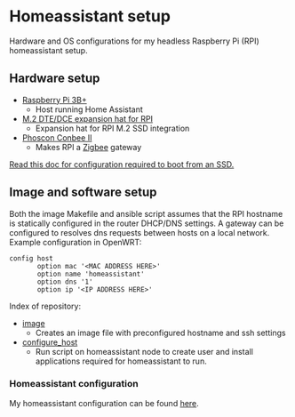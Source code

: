 # Homeassistant setup

Hardware and OS configurations for my headless Raspberry Pi (RPI) homeassistant setup. 

## Hardware setup

- [Raspberry Pi 3B+](https://www.raspberrypi.com/products/raspberry-pi-3-model-b-plus/)
  - Host running Home Assistant
- [M.2 DTE/DCE expansion hat for RPI](https://www.conrad.se/p/m2-dtedce-expansionskort-foer-raspberry-pi-1487097)
  - Expansion hat for RPI M.2 SSD integration
- [Phoscon Conbee II](https://phoscon.de/en/conbee2)
  - Makes RPI a [Zigbee](https://csa-iot.org/) gateway

[Read this doc for configuration required to boot from an SSD.](docs/RPI_USB_boot.md)

## Image and software setup

Both the image Makefile and ansible script assumes that the RPI hostname is statically configured in the router DHCP/DNS settings. A gateway can be configured to resolves dns requests between hosts on a local network.
Example configuration in OpenWRT:
```
config host
       option mac '<MAC ADDRESS HERE>'
       option name 'homeassistant'
       option dns '1'
       option ip '<IP ADDRESS HERE>'
```

Index of repository:
- [image](image/)
  - Creates an image file with preconfigured hostname and ssh settings 
- [configure_host](configure_host/)
  - Run script on homeassistant node to create user and install applications required for homeassistant to run. 

### Homeassistant configuration
My homeassistant configuration can be found [here](https://github.com/kjeller/homeassistant_config).

